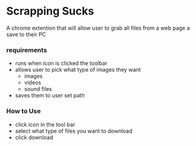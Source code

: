 # Scrapping Sucks
A chrome extention that will allow user to grab all files from a web page a save to their PC

### requirements
 * runs when icon is clicked the toolbar
 * allows user to pick what type of images they want
    * images
    * videos
    * sound files
 * saves them to user set path
 
 ### How to Use
 * click icon in the tool bar
 * select what type of files you want to download
 * click download
